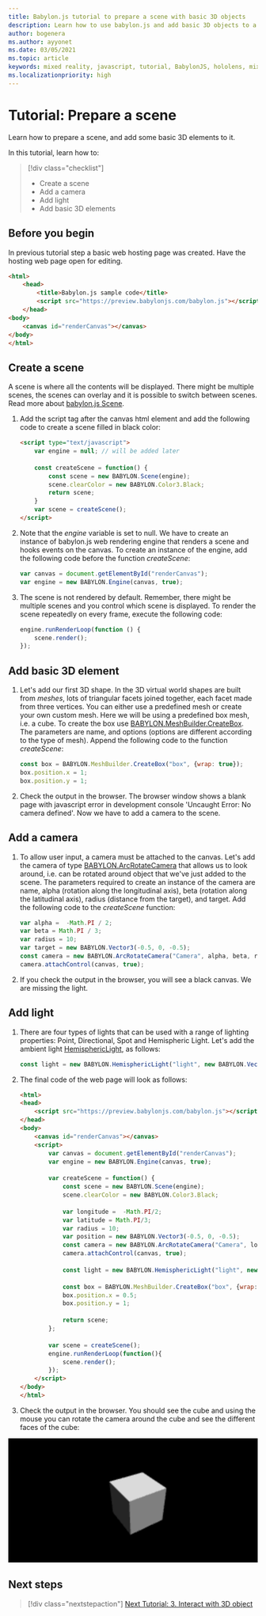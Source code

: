 ```yaml
---
title: Babylon.js tutorial to prepare a scene with basic 3D objects
description: Learn how to use babylon.js and add basic 3D objects to a scene.
author: bogenera
ms.author: ayyonet
ms.date: 03/05/2021
ms.topic: article
keywords: mixed reality, javascript, tutorial, BabylonJS, hololens, mixed reality, UWP, Windows 10
ms.localizationpriority: high
---
```


# Tutorial: Prepare a scene

Learn how to prepare a scene, and add some basic 3D elements to it.

In this tutorial, learn how to:

> [!div class="checklist"]
> * Create a scene
> * Add a camera
> * Add light
> * Add basic 3D elements

## Before you begin

In previous tutorial step a basic web hosting page was created. Have the hosting web page open for editing.

```html
<html>
    <head>
        <title>Babylon.js sample code</title>
        <script src="https://preview.babylonjs.com/babylon.js"></script>
    </head>
<body>
    <canvas id="renderCanvas"></canvas>
</body>
</html>
```

## Create a scene

A scene is where all the contents will be displayed. There might be multiple scenes, the scenes can overlay and it is possible to switch between scenes. Read more about [babylon.js Scene](https://doc.babylonjs.com/divingDeeper/scene).

1. Add the script tag after the canvas html element and add the following code to create a scene filled in black color:

    ```html
    <script type="text/javascript">
        var engine = null; // will be added later

        const createScene = function() {
            const scene = new BABYLON.Scene(engine);
            scene.clearColor = new BABYLON.Color3.Black;
            return scene;
        }
        var scene = createScene();
    </script>
    ```

1. Note that the *engine* variable is set to null. We have to create an instance of babylon.js web rendering engine that renders a scene and hooks events on the canvas. To create an instance of the engine, add the following code before the function *createScene*:

    ```javascript
    var canvas = document.getElementById("renderCanvas");
    var engine = new BABYLON.Engine(canvas, true);
    ```

1. The scene is not rendered by default. Remember, there might be multiple scenes and you control which scene is displayed. To render the scene repeatedly on every frame, execute the following code:

    ```javascript
    engine.runRenderLoop(function () {
        scene.render();
    });
    ```

## Add basic 3D element

1. Let's add our first 3D shape. In the 3D virtual world shapes are built from *meshes*, lots of triangular facets joined together, each facet made from three vertices. You can either use a predefined mesh or create your own custom mesh. Here we will be using a predefined box mesh, i.e. a cube. To create the box use [BABYLON.MeshBuilder.CreateBox](https://doc.babylonjs.com/divingDeeper/mesh/creation/set/box). The parameters are name, and options (options are different according to the type of mesh). Append the following code to the function *createScene*:

    ```javascript
    const box = BABYLON.MeshBuilder.CreateBox("box", {wrap: true});
    box.position.x = 1;
    box.position.y = 1;
    ```

1. Check the output in the browser. The browser window shows a blank page with javascript error in development console
'Uncaught Error: No camera defined'. Now we have to add a camera to the scene.

## Add a camera

1. To allow user input, a camera must be attached to the canvas. Let's add the camera of type [BABYLON.ArcRotateCamera](https://doc.babylonjs.com/divingDeeper/cameras/camera_introduction#arc-rotate-camera) that allows us to look around, i.e. can be rotated around object that we've just added to the scene. The parameters required to create an instance of the camera are name, alpha (rotation along the longitudinal axis), beta (rotation along the latitudinal axis), radius (distance from the target), and target. Add the following code to the *createScene* function:

    ```javascript
    var alpha =  -Math.PI / 2;
    var beta = Math.PI / 3;
    var radius = 10;
    var target = new BABYLON.Vector3(-0.5, 0, -0.5);
    const camera = new BABYLON.ArcRotateCamera("Camera", alpha, beta, radius, target);
    camera.attachControl(canvas, true);
    ```

1. If you check the output in the browser, you will see a black canvas. We are missing the light.

## Add light

1. There are four types of lights that can be used with a range of lighting properties: Point, Directional, Spot and Hemispheric Light. Let's add the ambient light [HemisphericLight](https://doc.babylonjs.com/typedoc/classes/babylon.hemisphericlight), as follows:

    ```javascript
    const light = new BABYLON.HemisphericLight("light", new BABYLON.Vector3(1, 1, 0));
    ```

1. The final code of the web page will look as follows:

    ```html
    <html>
    <head>
        <script src="https://preview.babylonjs.com/babylon.js"></script>
    </head>
    <body>
        <canvas id="renderCanvas"></canvas>
        <script>
            var canvas = document.getElementById("renderCanvas");
            var engine = new BABYLON.Engine(canvas, true);
            
            var createScene = function() {
                const scene = new BABYLON.Scene(engine);
                scene.clearColor = new BABYLON.Color3.Black;

                var longitude =  -Math.PI/2;
                var latitude = Math.PI/3;
                var radius = 10;
                var position = new BABYLON.Vector3(-0.5, 0, -0.5);
                const camera = new BABYLON.ArcRotateCamera("Camera", longitude, latitude, radius, position);
                camera.attachControl(canvas, true);
                
                const light = new BABYLON.HemisphericLight("light", new BABYLON.Vector3(1, 1, 0));
                
                const box = BABYLON.MeshBuilder.CreateBox("box", {wrap: true});
                box.position.x = 0.5;
                box.position.y = 1;
                
                return scene;
            };
            
            var scene = createScene();
            engine.runRenderLoop(function(){
                scene.render();
            });
        </script>
    </body>
    </html>
    ```

1. Check the output in the browser. You should see the cube and using the mouse you can rotate the camera around the cube and see the different faces of the cube:

![Basic scene with cube](../images/hello-world-basic-scene.png)

## Next steps

> [!div class="nextstepaction"]
> [Next Tutorial: 3. Interact with 3D object](interact-03.md)
